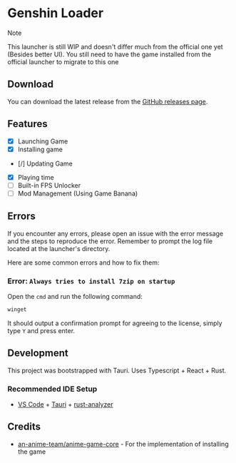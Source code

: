 # Genshin Loader

> [!NOTE]  
> This launcher is still WIP and doesn't differ much from the official one yet (Besides better UI). You still need to have the game installed from the official launcher to migrate to this one

## Download

You can download the latest release from the [GitHub releases page](https://github.com/mufaroxyz/genshin-loader/releases/latest).

## Features
- [x] Launching Game
- [x] Installing game
- [/] Updating Game
- [x] Playing time
- [ ] Built-in FPS Unlocker
- [ ] Mod Management (Using Game Banana)

## Errors

If you encounter any errors, please open an issue with the error message and the steps to reproduce the error.
Remember to prompt the log file located at the launcher's directory.

Here are some common errors and how to fix them:

### Error: `Always tries to install 7zip on startup`

Open the `cmd` and run the following command:

```bash
winget
```

It should output a confirmation prompt for agreeing to the license, simply type `Y` and press enter.

## Development

This project was bootstrapped with Tauri. Uses Typescript + React + Rust. 

### Recommended IDE Setup

- [VS Code](https://code.visualstudio.com/) + [Tauri](https://marketplace.visualstudio.com/items?itemName=tauri-apps.tauri-vscode) + [rust-analyzer](https://marketplace.visualstudio.com/items?itemName=rust-lang.rust-analyzer)

## Credits

- [an-anime-team/anime-game-core](https://github.com/an-anime-team/anime-game-core) - For the implementation of installing the game
